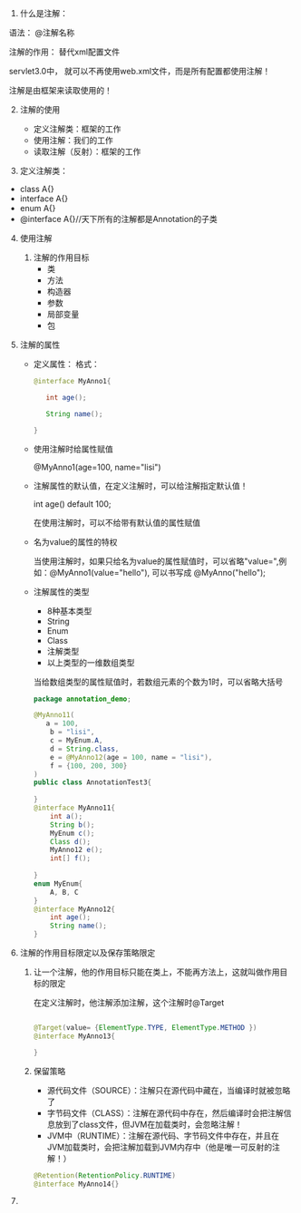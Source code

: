 1. 什么是注解：

​	语法： @注解名称

​	注解的作用： 替代xml配置文件

​		servlet3.0中， 就可以不再使用web.xml文件，而是所有配置都使用注解！

​	注解是由框架来读取使用的！

2. 注解的使用

	* 定义注解类：框架的工作
	* 使用注解：我们的工作
	* 读取注解（反射）：框架的工作

3.  定义注解类：
   * class A{}
   * interface A{}
   * enum A{}
   * @interface A{}//天下所有的注解都是Annotation的子类
   
4. 使用注解
   1. 注解的作用目标
      * 类
      * 方法
      * 构造器
      * 参数
      * 局部变量
      * 包 
   
5. 注解的属性

   * 定义属性： 格式： 

     ```java
     @interface MyAnno1{
     
     	int age();
     
     	String name();
     
     }
     ```

   * 使用注解时给属性赋值

     @MyAnno1(age=100, name="lisi")

   * 注解属性的默认值，在定义注解时，可以给注解指定默认值！

     int age() default 100;

     在使用注解时，可以不给带有默认值的属性赋值

   * 名为value的属性的特权

     当使用注解时，如果只给名为value的属性赋值时，可以省略"value=",例如：@MyAnno1(value="hello"), 可以书写成 @MyAnno("hello");

   * 注解属性的类型

     * 8种基本类型
     * String
     * Enum
     * Class
     * 注解类型
     * 以上类型的一维数组类型

     当给数组类型的属性赋值时，若数组元素的个数为1时，可以省略大括号

     ```java
     package annotation_demo;
     
     @MyAnno11(
     	a = 100,
         b = "lisi",
         c = MyEnum.A,
         d = String.class,
         e = @MyAnno12(age = 100, name = "lisi"),
         f = {100, 200, 300}
     )
     public class AnnotationTest3{
         
     }
     @interface MyAnno11{
         int a();
         String b();
         MyEnum c();
         Class d();
         MyAnno12 e();
         int[] f();
         
     }
     enum MyEnum{
         A, B, C
     }
     @interface MyAnno12{
         int age();
         String name();
     }
     ```

     

6. 注解的作用目标限定以及保存策略限定

   1. 让一个注解，他的作用目标只能在类上，不能再方法上，这就叫做作用目标的限定

      在定义注解时，他注解添加注解，这个注解时@Target

      ```java
      
      @Target(value= {ElementType.TYPE, ElementType.METHOD })
      @interface MyAnno13{
      
      }
      ```

   2. 保留策略

      * 源代码文件（SOURCE）：注解只在源代码中藏在，当编译时就被忽略了
      * 字节码文件（CLASS）：注解在源代码中存在，然后编译时会把注解信息放到了class文件，但JVM在加载类时，会忽略注解！
      * JVM中（RUNTIME）：注解在源代码、字节码文件中存在，并且在JVM加载类时，会把注解加载到JVM内存中（他是唯一可反射的注解！）

      ```java
      @Retention(RetentionPolicy.RUNTIME)
      @interface MyAnno14{}
      ```

      

7. 